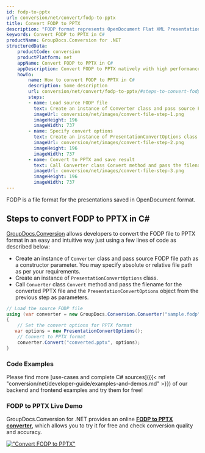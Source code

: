 ```yaml
---
id: fodp-to-pptx
url: conversion/net/convert/fodp-to-pptx
title: Convert FODP to PPTX
description: "FODP format represents OpenDocument Flat XML Presentation with .fodp extension. Learn how to convert FODP to PPTX file programmatically in C# language using GroupDocs.Conversion for .NET library."
keywords: Convert FODP to PPTX in C#
productName: GroupDocs.Conversion for .NET
structuredData:
    productCode: conversion
    productPlatform: net
    appName: Convert FODP to PPTX in C#
    appDescription: Convert FODP to PPTX natively with high performance using C# language and server side GroupDocs.Conversion for .NET APIs, without the use of any software like Microsoft or Open Office.
    howTo:
        name: How to convert FODP to PPTX in C# 
        description: Some description
        url: conversion/net/convert/fodp-to-pptx/#steps-to-convert-fodp-to-pptx-in-c
        steps:
        - name: Load source FODP file 
          text: Create an instance of Converter class and pass source FODP file path as a constructor parameter. You may specify absolute or relative file path as per your requirements. 
          imageUrl: conversion/net/images/convert-file-step-1.png
          imageHeight: 196
          imageWidth: 737
        - name: Specify convert options 
          text: Create an instance of PresentationConvertOptions class.
          imageUrl: conversion/net/images/convert-file-step-2.png
          imageHeight: 196
          imageWidth: 737
        - name: Convert to PPTX and save result 
          text: Call Converter class Convert method and pass the filename for the converted HTML file and the PresentationConvertOptions object from the previous step as parameters.
          imageUrl: conversion/net/images/convert-file-step-3.png
          imageHeight: 196
          imageWidth: 737
---
```


FODP is a file format for the presentations saved in OpenDocument format.

## Steps to convert FODP to PPTX in C#

[GroupDocs.Conversion](https://products.groupdocs.com/conversion/net) allows developers to convert the FODP file to PPTX format in an easy and intuitive way just using a few lines of code as described below:

* Create an instance of `Converter` class and pass source FODP file path as a constructor parameter. You may specify absolute or relative file path as per your requirements. 
* Create an instance of `PresentationConvertOptions` class.
* Call `Converter` class `Convert` method and pass the filename for the converted PPTX file and the `PresentationConvertOptions` object from the previous step as parameters.

```csharp
// Load the source FODP file
using (var converter = new GroupDocs.Conversion.Converter("sample.fodp"))
{
    // Set the convert options for PPTX format
   var options = new PresentationConvertOptions();
    // Convert to PPTX format
    converter.Convert("converted.pptx", options);
}
```

### Code Examples

Please find more [use-cases and complete C# sources]({{< ref "conversion/net/developer-guide/examples-and-demos.md" >}}) of our backend and frontend examples and try them for free!

### FODP to PPTX Live Demo

GroupDocs.Conversion for .NET provides an online [**FODP to PPTX converter**](https://products.groupdocs.app/conversion/fodp-to-pptx), which allows you to try it for free and check conversion quality and accuracy.

[!["Convert FODP to PPTX"](conversion/net/images/convert-to-pptx/convert-fodp-to-pptx.png)](https://products.groupdocs.app/conversion/fodp-to-pptx)